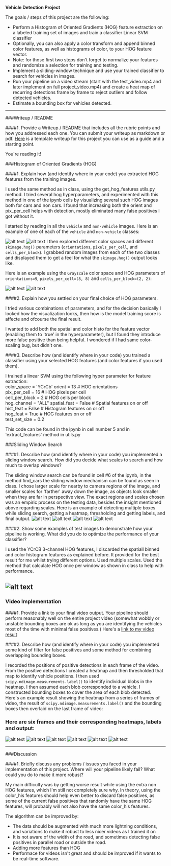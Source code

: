 **Vehicle Detection Project**

The goals / steps of this project are the following:

* Perform a Histogram of Oriented Gradients (HOG) feature extraction on a labeled training set of images and train a classifier Linear SVM classifier
* Optionally, you can also apply a color transform and append binned color features, as well as histograms of color, to your HOG feature vector. 
* Note: for those first two steps don't forget to normalize your features and randomize a selection for training and testing.
* Implement a sliding-window technique and use your trained classifier to search for vehicles in images.
* Run your pipeline on a video stream (start with the test_video.mp4 and later implement on full project_video.mp4) and create a heat map of recurring detections frame by frame to reject outliers and follow detected vehicles.
* Estimate a bounding box for vehicles detected.

[//]: # (Image References)
[car]: ./output_images/car.png
[noncar]: ./output_images/noncar.png
[car_hog]: ./output_images/car_hog.png
[noncar_hog]: ./output_images/noncar_hog.png
[pipelineoutput]: ./output_images/pipelineoutput.png
[carboxes]: ./output_images/carboxes.png
[heatmap]: ./output_images/heatmap.png
[labels]: ./output_images/labels.png
[carboxesfinal]: ./output_images/carboxesfinal.png
[v1]: ./output_images/v1.png
[v2]: ./output_images/v2.png
[v3]: ./output_images/v3.png
[v4]: ./output_images/v4.png
[v5]: ./output_images/v5.png
[v6]: ./output_images/v6.png
[video1]: ./project_video.mp4


---
###Writeup / README

####1. Provide a Writeup / README that includes all the rubric points and how you addressed each one.  You can submit your writeup as markdown or pdf.  [Here](https://github.com/udacity/CarND-Vehicle-Detection/blob/master/writeup_template.md) is a template writeup for this project you can use as a guide and a starting point.  

You're reading it!

###Histogram of Oriented Gradients (HOG)

####1. Explain how (and identify where in your code) you extracted HOG features from the training images.

I used the same method as in class, using the get_hog_features utils.py method. I tried several hog hyperparameters, and experimented with this method in one of the ipynb cells by visualizing several such HOG images both for cars and non cars. I found that increasing both the orient and pix_per_cell helps with detection, mostly eliminated many false positives I got without it. 


I started by reading in all the `vehicle` and `non-vehicle` images.  Here is an example of one of each of the `vehicle` and `non-vehicle` classes:

![alt text][car]
![alt text][noncar]
I then explored different color spaces and different `skimage.hog()` parameters (`orientations`, `pixels_per_cell`, and `cells_per_block`).  I grabbed random images from each of the two classes and displayed them to get a feel for what the `skimage.hog()` output looks like.

Here is an example using the `Grayscale` color space and HOG parameters of `orientations=9`, `pixels_per_cell=(8, 8)` and `cells_per_block=(2, 2)`:

![alt text][car_hog]
![alt text][noncar_hog]

####2. Explain how you settled on your final choice of HOG parameters.

I tried various combinations of parameters, and for the decision basically I looked how the visualization looks, then how is the model training score is affecte and ofcourse the final result.

I wanted to add both the spatial and color histo for the feature vector (enabling them to 'true' in the hyperparameter), but I found they introduce more false positive than being helpful. I wondered if I had same color-scaling bug, but didn't one.

####3. Describe how (and identify where in your code) you trained a classifier using your selected HOG features (and color features if you used them).

I trained a linear SVM using the following hyper parameter for feature extraction:  
  color_space = 'YCrCb'
  orient = 13  # HOG orientations  
  pix_per_cell = 16 # HOG pixels per cell  
  cell_per_block = 2 # HOG cells per block  
  hog_channel = "ALL" 
  spatial_feat = False # Spatial features on or off  
  hist_feat = False # Histogram features on or off  
  hog_feat = True # HOG features on or off  
  test_set_size = 0.2  

This code can be found in the ipynb in cell number 5 and in 'extract_features' method in utils.py

###Sliding Window Search

####1. Describe how (and identify where in your code) you implemented a sliding window search.  How did you decide what scales to search and how much to overlap windows?

The sliding window search can be found in cell #6 of the ipynb, in the method find_cars the sliding window mechanism can be found as seen in class. I chose larger scale for nearby to camera regions of the image, and smaller scales for 'farther' away down the image, as objects look smaller when they are far in perspective view.
The exact regions and scales chosen was an empiric process on the testing data, besides the insight mentioned above regarding scales.
Here is an example of detecting multiple boxes while sliding search, getting a heatmap, thresholding and getting labels, and final output.
![alt text][carboxes]
![alt text][heatmap]
![alt text][labels]
![alt text][carboxesfinal]


####2. Show some examples of test images to demonstrate how your pipeline is working.  What did you do to optimize the performance of your classifier?

I used the YCrCB 3-channel HOG features, I discarded the spatiall binned and color histogram features as explained before. It provided for the best result for me whilst trying different options. Used multiple scales. Used the method that calculate HOG once per window as shown in class to help with performance.

![alt text][pipelineoutput]
---

### Video Implementation

####1. Provide a link to your final video output.  Your pipeline should perform reasonably well on the entire project video (somewhat wobbly or unstable bounding boxes are ok as long as you are identifying the vehicles most of the time with minimal false positives.)
Here's a [link to my video result](./project_video_out.mp4)

####2. Describe how (and identify where in your code) you implemented some kind of filter for false positives and some method for combining overlapping bounding boxes.

I recorded the positions of positive detections in each frame of the video.  From the positive detections I created a heatmap and then thresholded that map to identify vehicle positions.  I then used `scipy.ndimage.measurements.label()` to identify individual blobs in the heatmap.  I then assumed each blob corresponded to a vehicle.  I constructed bounding boxes to cover the area of each blob detected.  
Here's an example result showing the heatmap from a series of frames of video, the result of `scipy.ndimage.measurements.label()` and the bounding boxes then overlaid on the last frame of video:

### Here are six frames and their corresponding heatmaps, labels and output:

![alt text][v1]
![alt text][v2]
![alt text][v3]
![alt text][v4]
![alt text][v5]
![alt text][v6]

---

###Discussion

####1. Briefly discuss any problems / issues you faced in your implementation of this project.  Where will your pipeline likely fail?  What could you do to make it more robust?

My main difficulty was by getting worse result while using the extra non HOG features, which I'm still not completely sure why.
In theory, using the color_his features should help even better to discard false positives, as some of the current false positives that randomly have the same HOG features, will probably will not also have the same color_his features.

The algorithm can be improved by:
* The data should be augmented with much more lightning conditions, and variations to make it robust to less nicer videos as I trained it on
* It is not aware of the width of the road, and sometimes detecting false positives in parallel road or outside the road.
* Adding more features than HOG
* Performace for videos isn't great and should be improved if it wants to be real-time software.
